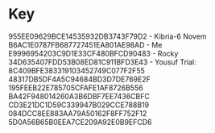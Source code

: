 # Key
955EE09629BCE14535932DB3743F79D2 - Kibria-6 Novem
B6AC1E0787FB687727451EA801AE98AD - Me
E9996954203C9D1E33CF480BFCD90483 - Rocky
34D635407FDD53B08ED81C911BFD3E43 - Yousuf
Trial:
8C409BFE383319103452749C077F2F55
48317DB5DF4A5C94684BD3D7DE769E2F
195FEEB22E785705CFAFE1AF8726B556
BA42F948014260A3B6DBF7EE7436CBFC
CD3E21DC1D59C339947B029CCE788B19
084DCC8EE883AA79A50162F8FF752F12
5D0A56B65B0EEA7CE209A92E0B9EFCD6
